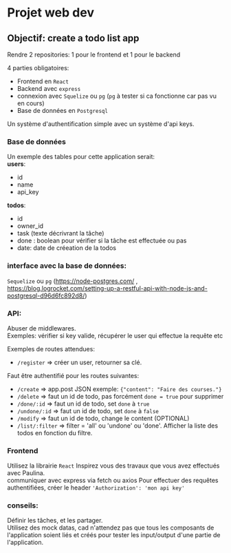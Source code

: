 # Projet web dev

## Objectif: create a todo list app

Rendre 2 repositories: 1 pour le frontend et 1 pour le backend

4 parties obligatoires:

- Frontend en `React`
- Backend avec `express`
- connexion avec `Squelize` ou `pg` (`pg` à tester si ca fonctionne car pas vu en cours)
- Base de données en `Postgresql`

Un système d'authentification simple avec un système d'api keys.

### Base de données

Un exemple des tables pour cette application serait:  
**users**:

- id
- name
- api_key

**todos**:

- id
- owner_id
- task (texte décrivrant la tâche)
- done : boolean pour vérifier si la tâche est effectuée ou pas
- date: date de créeation de la todos

### interface avec la base de données:

`Sequelize` ou `pg` (https://node-postgres.com/ , https://blog.logrocket.com/setting-up-a-restful-api-with-node-js-and-postgresql-d96d6fc892d8/)

### API:

Abuser de middlewares.  
Exemples: vérifier si key valide, récupérer le user qui effectue la requête etc

Exemples de routes attendues:

- `/register` => créer un user, retourner sa clé.

Faut être authentifié pour les routes suivantes:

- `/create` => app.post JSON exemple: `{"content": "Faire des courses."}`
- `/delete` => faut un id de todo, pas forcément `done = true` pour supprimer
- `/done/:id` => faut un id de todo, set `done` à `true`
- `/undone/:id` => faut un id de todo, set `done` à `false`
- `/modify` => faut un id de todo, change le content (OPTIONAL)
- `/list/:filter` => filter = 'all' ou 'undone' ou 'done'. Afficher la liste des todos en fonction du filtre.

### Frontend

Utilisez la librairie `React`
Inspirez vous des travaux que vous avez effectués avec Paulina.  
communiquer avec express via fetch ou axios
Pour effectuer des requêtes authentifiées, créer le header `'Authorization': 'mon api key'`

### conseils:

Définir les tâches, et les partager.  
Utilisez des mock datas, cad n'attendez pas que tous les composants de l'application soient liés et créés pour tester les input/output d'une partie de l'application.

